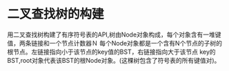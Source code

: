 # 二叉查找树的构建
用二叉查找树构建了有序符号表的API,树由Node对象构成，每个对象含有一堆键值，两条链接和一个节点计数器Ｎ
每个Node对象都是一个含有N个节点的子树的根节点。左链接指向小于该节点的key值的BST，右链接指向大于该节点
key的BST,root对象代表该BST的根Node对象。(这棵树包含了符号表的所有键值对)。
